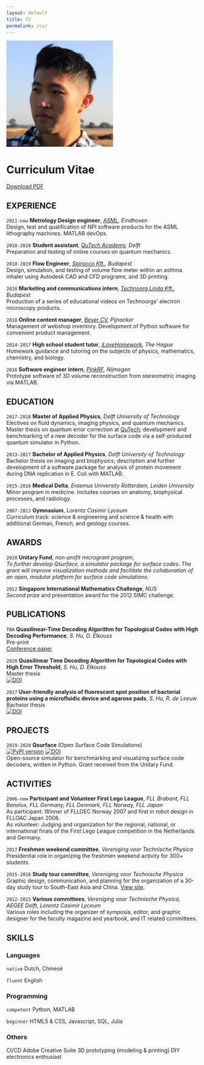 ```yaml
---
layout: default
title: CV
permalink: /cv/
---
```

<link href="../assets/css/cv.css" type="text/css" rel="stylesheet" media="screen">

<div class="titlebar">
<div class="pic_box">
<img class="picture" src="/data/me.jpg" alt="Mark">
</div>
<h1>Curriculum Vitae</h1>
<p><a href="{{site.url}}/data/cv/CV_Shui_Hu_2020.pdf"> Download PDF</a></p>
</div>

## EXPERIENCE
`2021-now`
**Metrology Design engineer**, _[ASML](https://www.asml.com/), Eindhoven_  
Design, test and qualification of NPI software products for the ASML lithography machines. MATLAB devOps.

`2018-2020`
**Student assistant**, _[QuTech Academy](https://qutech.nl/academy/), Delft_  
Preparation and testing of online courses on quantum mechanics.

`2018-2019`
**Flow Engineer**, _[Spirocco Kft.](https://en.spirocco.com/), Budapest_  
Design, simulation, and testing of volume flow meter within an asthma inhaler using Autodesk CAD and CFD programs, and 3D printing.

`2018`
**Marketing and communications intern**, _[Technoorg Linda Kft.](https://technoorg.hu/), Budapest_  
Production of a series of educational videos on Technoorgs' electron microscopy products.

`2018`
**Online content manager**, _[Bever CV](https://www.bever.nl/), Pijnacker_  
Management of webshop inventory. Development of Python software for convenient product management.

`2014-2017`
**High school student tutor**, _[iLoveHomework](http://www.ilovehomework.nl/), The Hague_  
Homework guidance and tutoring on the subjects of physics, mathematics, chemistry, and biology.

`2016`
**Software engineer intern**, _[PinkRF](https://www.pinkrf.com/), Nijmegen_  
Prototype software of 3D volume reconstruction from stereometric imaging via MATLAB.

## EDUCATION

`2017-2018`
**Master of Applied Physics**, _Delft University of Technology_  
Electives on fluid dynamics, imaging physics, and quantum mechanics.
Master thesis on quantum error correction at [QuTech](https://www.qutech.nl); development and benchmarking of a new decoder for the surface code via a self-produced quantum simulator in Python.

`2013-2017`
**Bachelor of Applied Physics**, _Delft University of Technology_  
Bachelor thesis on imaging and biophysics; description and further development of a software package for analysis of protein movement during DNA replication in E. Coli with MATLAB.

`2015-2016`
**Medical Delta**, _Erasmus University Rotterdam, Leiden University_  
Minor program in medicine. Includes courses on anatomy, biophysical processes, and radiology.

`2007-2013`
**Gymnasium**, _Lorentz Casimir Lyceum_  
Curriculum track: science & engineering and science & health with additional German, French, and geology courses.

## AWARDS

`2020`
**Unitary Fund**, _non-profit microgrant program_,  
_To further develop Qsurface, a simulator package for surface codes. The grant will improve visualization methods and facilitate the collaboration of an open, modular platform for surface code simulations._

`2012`
**Singapore International Mathematics Challenge**, _NUS_  
_Second prize_ and presentation award for the 2012 SIMC challenge.

## PUBLICATIONS

`TBA`
**Quasilinear-Time Decoding Algorithm for Topological Codes with High Decoding Performance**, _S. Hu, D. Elkouss_  
Pre-print  
[Conference paper](https://www.researchgate.net/publication/344163179_Quasilinear_Time_Decoding_Algorithm_for_Topological_Codes_with_High_Error_Threshold)  

`2020`
**Quasilinear Time Decoding Algorithm for Topological Codes with High Error Threshold**, _S. Hu, D. Elkouss_  
Master thesis  
[![DOI](https://img.shields.io/badge/DOI-10.13140%2FRG.2.2.13495.96162-blue)](http://dx.doi.org/10.13140/RG.2.2.13495.96162)  

`2017`
**User-friendly analysis of fluorescent spot position of bacterial proteins using a microfluidic device and agarose pads**, _S. Hu, R. de Leeuw_  
Bachelor thesis  
[![DOI](https://img.shields.io/badge/DOI-10.13140%2FRG.2.2.34615.55205-blue)](http://dx.doi.org/10.13140/RG.2.2.34615.55205)  

## PROJECTS

`2019-2020`
**Qsurface** (Open Surface Code Simulations)  
[![PyPI version](https://img.shields.io/pypi/v/qsurface?color=blue)](https://pypi.org/project/qsurface/) [![DOI](https://zenodo.org/badge/DOI/10.5281/zenodo.4247617.svg)](https://doi.org/10.5281/zenodo.4247617)  
Open-source simulator for benchmarking and visualizing surface code decoders, written in Python. Grant received from the Unitary Fund.

## ACTIVITIES

`2006-now`
**Participant and Volunteer First Lego League**, _FLL Brabant, FLL Benelux, FLL Germany, FLL Denmark, FLL Norway, FLL Japan_  
As participant: Winner of FLLOEC Norway 2007 and first in robot design in FLLOAC Japan 2008.  
As volunteer: Judging and organization for the regional, national, or international finals of the First Lego League competition in the Netherlands and Germany.

`2017`
**Freshmen weekend committee**, _Vereniging voor Technische Physica_  
Presidential role in organizing the freshmen weekend activity for 300+ students.

`2015-2016`
**Study tour committee**, _Vereniging voor Technische Physica_  
Graphic design, communication, and planning for the organization of a 30-day study tour to South-East Asia and China. [View site](https://studytour2016.vvtp.tudelft.nl/).

`2012-2015`
**Various committees**,  _Vereniging voor Technische Physica, AEGEE Delft, Lorentz Casimir Lyceum_  
Various roles including the organizer of symposia, editor, and graphic designer for the faculty magazine and yearbook, and IT related committees.

## SKILLS

### Languages

`native`
Dutch, Chinese

`fluent`
English

### Programming

`competent`
Python, MATLAB

`beginner`
HTML5 & CSS, Javascript, SQL, Julia

### Others

CI/CD
Adobe Creative Suite
3D prototyping (modeling & printing)
DIY electronics enthusiast